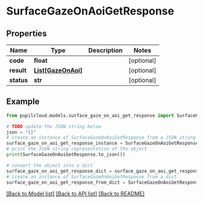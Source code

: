 # SurfaceGazeOnAoiGetResponse


## Properties

Name | Type | Description | Notes
------------ | ------------- | ------------- | -------------
**code** | **float** |  | [optional] 
**result** | [**List[GazeOnAoi]**](GazeOnAoi.md) |  | [optional] 
**status** | **str** |  | [optional] 

## Example

```python
from pupilcloud.models.surface_gaze_on_aoi_get_response import SurfaceGazeOnAoiGetResponse

# TODO update the JSON string below
json = "{}"
# create an instance of SurfaceGazeOnAoiGetResponse from a JSON string
surface_gaze_on_aoi_get_response_instance = SurfaceGazeOnAoiGetResponse.from_json(json)
# print the JSON string representation of the object
print(SurfaceGazeOnAoiGetResponse.to_json())

# convert the object into a dict
surface_gaze_on_aoi_get_response_dict = surface_gaze_on_aoi_get_response_instance.to_dict()
# create an instance of SurfaceGazeOnAoiGetResponse from a dict
surface_gaze_on_aoi_get_response_from_dict = SurfaceGazeOnAoiGetResponse.from_dict(surface_gaze_on_aoi_get_response_dict)
```
[[Back to Model list]](../README.md#documentation-for-models) [[Back to API list]](../README.md#documentation-for-api-endpoints) [[Back to README]](../README.md)


